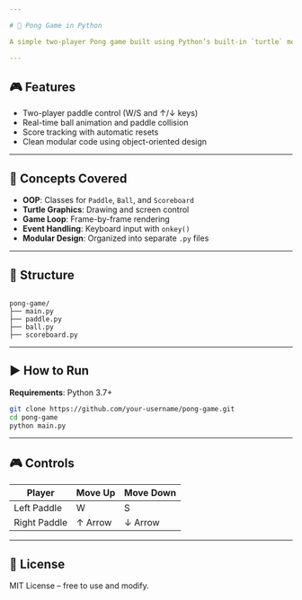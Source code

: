```yaml
---

# 🏓 Pong Game in Python

A simple two-player Pong game built using Python’s built-in `turtle` module. Features smooth ball movement, paddle collision, score tracking, and keyboard controls.

---
```


## 🎮 Features

- Two-player paddle control (W/S and ↑/↓ keys)
- Real-time ball animation and paddle collision
- Score tracking with automatic resets
- Clean modular code using object-oriented design

---

## 🧠 Concepts Covered

- **OOP**: Classes for `Paddle`, `Ball`, and `Scoreboard`
- **Turtle Graphics**: Drawing and screen control
- **Game Loop**: Frame-by-frame rendering
- **Event Handling**: Keyboard input with `onkey()`
- **Modular Design**: Organized into separate `.py` files

---

## 📁 Structure

```

pong-game/
├── main.py
├── paddle.py
├── ball.py
├── scoreboard.py

````

---

## ▶️ How to Run

**Requirements**: Python 3.7+

```bash
git clone https://github.com/your-username/pong-game.git
cd pong-game
python main.py
````

---

## 🎮 Controls

| Player       | Move Up | Move Down |
| ------------ | ------- | --------- |
| Left Paddle  | W       | S         |
| Right Paddle | ↑ Arrow | ↓ Arrow   |

---

## 📄 License

MIT License – free to use and modify.
